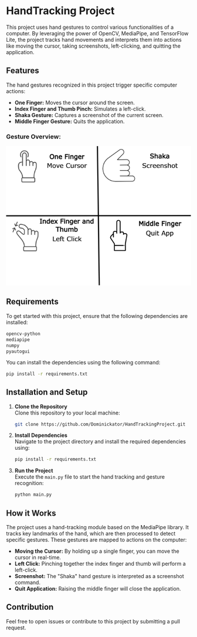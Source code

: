 # HandTracking Project

This project uses hand gestures to control various functionalities of a computer. By leveraging the power of OpenCV, MediaPipe, and TensorFlow Lite, the project tracks hand movements and interprets them into actions like moving the cursor, taking screenshots, left-clicking, and quitting the application.

## Features

The hand gestures recognized in this project trigger specific computer actions:

- **One Finger:** Moves the cursor around the screen.
- **Index Finger and Thumb Pinch:** Simulates a left-click.
- **Shaka Gesture:** Captures a screenshot of the current screen.
- **Middle Finger Gesture:** Quits the application.

### Gesture Overview:
![Gestures Overview](./gestures.png)

## Requirements

To get started with this project, ensure that the following dependencies are installed:

```
opencv-python
mediapipe
numpy
pyautogui
```

You can install the dependencies using the following command:

```bash
pip install -r requirements.txt
```

## Installation and Setup

1. **Clone the Repository**  
   Clone this repository to your local machine:
   ```bash
   git clone https://github.com/Dominickator/HandTrackingProject.git
   ```

2. **Install Dependencies**  
   Navigate to the project directory and install the required dependencies using:
   ```bash
   pip install -r requirements.txt
   ```

3. **Run the Project**  
   Execute the `main.py` file to start the hand tracking and gesture recognition:
   ```bash
   python main.py
   ```

## How it Works

The project uses a hand-tracking module based on the MediaPipe library. It tracks key landmarks of the hand, which are then processed to detect specific gestures. These gestures are mapped to actions on the computer:

- **Moving the Cursor:** By holding up a single finger, you can move the cursor in real-time.
- **Left Click:** Pinching together the index finger and thumb will perform a left-click.
- **Screenshot:** The "Shaka" hand gesture is interpreted as a screenshot command.
- **Quit Application:** Raising the middle finger will close the application.

## Contribution

Feel free to open issues or contribute to this project by submitting a pull request.
